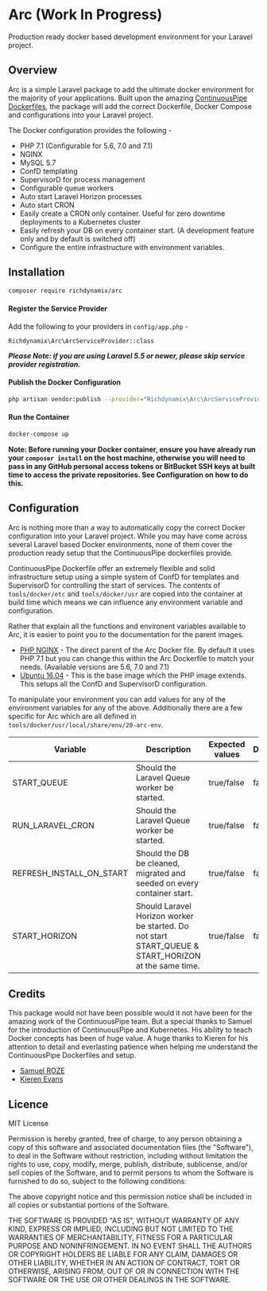 # Arc (Work In Progress)

Production ready docker based development environment for your Laravel project.

## Overview

Arc is a simple Laravel package to add the ultimate docker environment for the majority of your applications. Built upon the amazing [ContinuousPipe Dockerfiles](https://github.com/continuouspipe/dockerfiles), the package will add the correct Dockerfile, Docker Compose and configurations into your Laravel project.

The Docker configuration provides the following - 

- PHP 7.1 (Configurable for 5.6, 7.0 and 7.1)
- NGINX
- MySQL 5.7
- ConfD templating
- SupervisorD for process management
- Configurable queue workers
- Auto start Laravel Horizon processes
- Auto start CRON
- Easily create a CRON only container. Useful for zero downtime deployments to a Kubernetes cluster
- Easily refresh your DB on every container start. (A development feature only and by default is switched off)
- Configure the entire infrastructure with environment variables.

## Installation

```bash
composer require richdynamix/arc
```

#### Register the Service Provider

Add the following to your providers in `config/app.php` - 

`Richdynamix\Arc\ArcServiceProvider::class`

***Please Note: if you are using Laravel 5.5 or newer, please skip service provider registration.***

#### Publish the Docker Configuration

```bash
php artisan vendor:publish --provider="Richdynamix\Arc\ArcServiceProvider"
```

#### Run the Container

```bash
docker-compose up
```

**Note: Before running your Docker container, ensure you have already run your `composer install` on the host machine, otherwise you will need to pass in any GitHub personal access tokens or BitBucket SSH keys at built time to access the private repositories. See Configuration on how to do this.**

## Configuration

Arc is nothing more than a way to automatically copy the correct Docker configuration into your Laravel project. While you may have come across several Laravel based Docker environments, none of them cover the production ready setup that the ContinuousPipe dockerfiles provide.

ContinuousPipe Dockerfile offer an extremely flexible and solid infrastructure setup using a simple system of ConfD for templates and SupervisorD for controlling the start of services. The contents of `tools/docker/etc` and `tools/docker/usr` are copied into the container at build time which means we can influence any environment variable and configuration.

Rather that explain all the functions and environent variables available to Arc, it is easier to point you to the documentation for the parent images.

- [PHP NGINX](https://github.com/continuouspipe/dockerfiles/tree/master/php/nginx) - The direct parent of the Arc Docker file. By default it uses PHP 7.1 but you can change this within the Arc Dockerfile to match your needs. (Available versions are 5.6, 7.0 and 7.1)
- [Ubuntu 16.04](https://github.com/continuouspipe/dockerfiles/tree/master/ubuntu/16.04) - This is the base image which the PHP image extends. This setups all the ConfD and SupervisorD configuration.

To manipulate your environment you can add values for any of the environment variables for any of the above. Additionally there are a few specific for Arc which are all defined in `tools/docker/usr/local/share/env/20-arc-env`.

Variable | Description | Expected values | Default
--- | --- | --- | ----
START_QUEUE | Should the Laravel Queue worker be started. | true/false | false
RUN_LARAVEL_CRON | Should the Laravel Queue worker be started. | true/false | false
REFRESH_INSTALL_ON_START | Should the DB be cleaned, migrated and seeded on every container start. | true/false | false
START_HORIZON | Should Laravel Horizon worker be started. Do not start START_QUEUE & START_HORIZON at the same time. | true/false | false


## Credits

This package would not have been possible would it not have been for the amazing work of the ContinuousPipe team. But a special thanks to Samuel for the introduction of ContinuousPipe and Kubernetes. His ability to teach Docker concepts has been of huge value. A huge thanks to Kieren for his attention to detail and everlasting patience when helping me understand the ContinuousPipe Dockerfiles and setup.

- [Samuel ROZE](https://github.com/sroze)
- [Kieren Evans](https://github.com/kierenevans)


## Licence

MIT License

Permission is hereby granted, free of charge, to any person obtaining a copy
of this software and associated documentation files (the "Software"), to deal
in the Software without restriction, including without limitation the rights
to use, copy, modify, merge, publish, distribute, sublicense, and/or sell
copies of the Software, and to permit persons to whom the Software is
furnished to do so, subject to the following conditions:

The above copyright notice and this permission notice shall be included in all
copies or substantial portions of the Software.

THE SOFTWARE IS PROVIDED "AS IS", WITHOUT WARRANTY OF ANY KIND, EXPRESS OR
IMPLIED, INCLUDING BUT NOT LIMITED TO THE WARRANTIES OF MERCHANTABILITY,
FITNESS FOR A PARTICULAR PURPOSE AND NONINFRINGEMENT. IN NO EVENT SHALL THE
AUTHORS OR COPYRIGHT HOLDERS BE LIABLE FOR ANY CLAIM, DAMAGES OR OTHER
LIABILITY, WHETHER IN AN ACTION OF CONTRACT, TORT OR OTHERWISE, ARISING FROM,
OUT OF OR IN CONNECTION WITH THE SOFTWARE OR THE USE OR OTHER DEALINGS IN THE
SOFTWARE.
